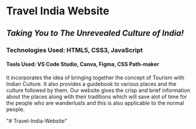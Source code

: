 <h1><b>Travel India Website</b></h1>
<h2><em>Taking You to The Unrevealed Culture of India!</em></h2>


<h3>Technologies Used: HTML5, CSS3, JavaScript</h3>
<h4>Tools Used: VS Code Studio, Canva, Figma, CSS Path-maker</h4>
<p>It incorporates the idea of bringing together the concept of Tourism with Indian Culture. It also provides a guidebook to various places and the culture followed by them. Our website gives the crisp and brief information about the places along with their traditions which will save alot of time for the people who are wanderlusts and this is also applicable to the normal people.</p>
"# Travel-India-Website" 
